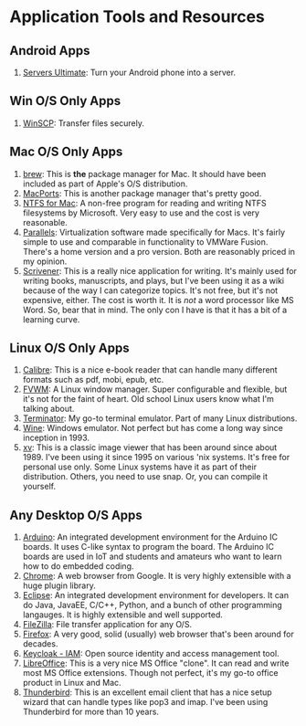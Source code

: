 # Application Tools and Resources

## Android Apps
1. [Servers Ultimate](https://play.google.com/store/apps/details?id=com.icecoldapps.serversultimate): Turn your Android phone into a server. 

## Win O/S Only Apps
1. [WinSCP](https://winscp.net/eng/index.php): Transfer files securely.

## Mac O/S Only Apps
1. [brew](https://brew.sh/): This is **the** package manager for Mac. It should have been included as part of Apple's O/S distribution.
1. [MacPorts](https://www.macports.org/): This is another package manager that's pretty good.
1. [NTFS for Mac](https://www.paragon-software.com/us/home/ntfs-mac/): A non-free program for reading and writing NTFS filesystems by Microsoft. Very easy to use and the cost is very reasonable.
1. [Parallels](https://www.parallels.com): Virtualization software made specifically for Macs. It's fairly simple to use and comparable in functionality to VMWare Fusion. There's a home version and a pro version. Both are reasonably priced in my opinion. 
1. [Scrivener](https://www.literatureandlatte.com/scrivener/overview): This is a really nice application for writing. It's mainly used for writing books, manuscripts, and plays, but I've been using it as a wiki because of the way I can categorize topics. It's not free, but it's not expensive, either. The cost is worth it. It is *not* a word processor like MS Word. So, bear that in mind. The only con I have is that it has a bit of a learning curve.

## Linux O/S Only Apps
1. [Calibre](https://calibre-ebook.com/): This is a nice e-book reader that can handle many different formats such as pdf, mobi, epub, etc.
1. [FVWM](https://www.fvwm.org/): A Linux window manager. Super configurable and flexible, but it's not for the faint of heart. Old school Linux users know what I'm talking about.
1. [Terminator](https://launchpad.net/terminator): My go-to terminal emulator. Part of many Linux distributions.
1. [Wine](https://www.winehq.org/): Windows emulator. Not perfect but has come a long way since inception in 1993.
1. [xv](https://github.com/haegar/xv): This is a classic image viewer that has been around since about 1989. I've been using it since 1995 on various 'nix systems. It's free for personal use only. Some Linux systems have it as part of their distribution. Others, you need to use snap. Or, you can compile it yourself.

## Any Desktop O/S Apps
1. [Arduino](https://www.arduino.cc/en/software/): An integrated development environment for the Arduino IC boards. It uses C-like syntax to program the board. The Arduino IC boards are used in IoT and students and amateurs who want to learn how to do embedded coding.
2. [Chrome](https://www.google.com/chrome/): A web browser from Google. It is very highly extensible with a huge plugin library.
3. [Eclipse](https://www.eclipse.org/downloads/): An integrated development environment for developers. It can do Java, JavaEE, C/C++, Python, and a bunch of other programming langauges. It is highly extensible and well supported.
4. [FileZilla](https://filezilla-project.org/): File transfer application for any O/S.
5. [Firefox](https://www.mozilla.org/en-US/): A very good, solid (usually) web browser that's been around for decades.
6. [Keycloak - IAM](https://www.keycloak.org/index.html): Open source identity and access management tool.
7. [LibreOffice](https://www.libreoffice.org/): This is a very nice MS Office "clone". It can read and write most MS Office extensions. Though not perfect, it's my go-to office product in Linux and Mac.
8. [Thunderbird](https://www.thunderbird.net/en-US/): This is an excellent email client that has a nice setup wizard that can handle types like pop3 and imap. I've been using Thunderbird for more than 10 years.
